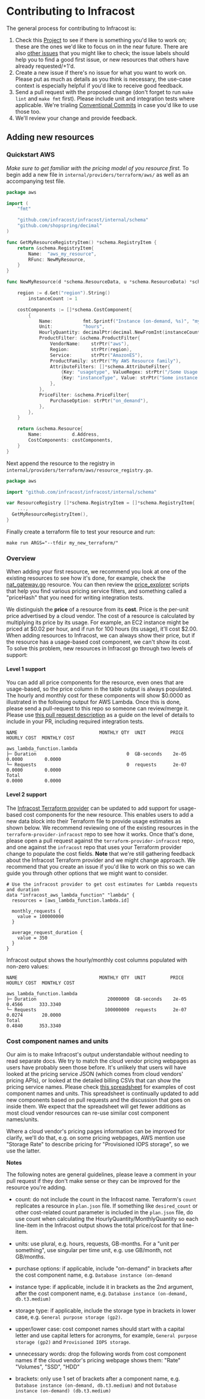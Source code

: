 # Contributing to Infracost

The general process for contributing to Infracost is:
1. Check this [Project](https://github.com/infracost/infracost/projects/1) to see if there is something you'd like to work on; these are the ones we'd like to focus on in the near future. There are also [other issues](https://github.com/infracost/infracost/issues) that you might like to check; the issue labels should help you to find a good first issue, or new resources that others have already requested/+1'd.
2. Create a new issue if there's no issue for what you want to work on. Please put as much as details as you think is necessary, the use-case context is especially helpful if you'd like to receive good feedback.
3. Send a pull request with the proposed change (don't forget to run `make lint` and `make fmt` first). Please include unit and integration tests where applicable. We're trialing [Conventional Commits](https://www.conventionalcommits.org/en/v1.0.0/) in case you'd like to use those too.
4. We'll review your change and provide feedback.

## Adding new resources

### Quickstart AWS

_Make sure to get familiar with the pricing model of you resource first._ To begin add a new file in `internal/providers/terraform/aws/` as well as an accompanying test file.

```go
package aws

import (
	"fmt"

	"github.com/infracost/infracost/internal/schema"
	"github.com/shopspring/decimal"
)

func GetMyResourceRegistryItem() *schema.RegistryItem {
	return &schema.RegistryItem{
		Name:  "aws_my_resource",
		RFunc: NewMyResource,
	}
}

func NewMyResource(d *schema.ResourceData, u *schema.ResourceData) *schema.Resource {

	region := d.Get("region").String()
        instanceCount := 1

	costComponents := []*schema.CostComponent{
		{
			Name:           fmt.Sprintf("Instance (on-demand, %s)", "my_instance_type"),
			Unit:           "hours",
			HourlyQuantity: decimalPtr(decimal.NewFromInt(instanceCount)),
			ProductFilter: &schema.ProductFilter{
				VendorName:    strPtr("aws"),
				Region:        strPtr(region),
				Service:       strPtr("AmazonES"),
				ProductFamily: strPtr("My AWS Resource family"),
				AttributeFilters: []*schema.AttributeFilter{
					{Key: "usagetype", ValueRegex: strPtr("/Some Usage type/")},
					{Key: "instanceType", Value: strPtr("Some instance type")},
				},
			},
			PriceFilter: &schema.PriceFilter{
				PurchaseOption: strPtr("on_demand"),
			},
		},
	}

	return &schema.Resource{
		Name:           d.Address,
		CostComponents: costComponents,
	}
}
```

Next append the resource to the registry in `internal/providers/terraform/aws/resource_registry.go`.

```go
package aws

import "github.com/infracost/infracost/internal/schema"

var ResourceRegistry []*schema.RegistryItem = []*schema.RegistryItem{
	...,
  GetMyResourceRegistryItem(),
}

```

Finally create a terraform file to test your resource and run:

```
make run ARGS="--tfdir my_new_terraform/"
```

### Overview

When adding your first resource, we recommend you look at one of the existing resources to see how it's done, for example, check the [nat_gateway.go](internal/providers/terraform/aws/nat_gateway.go) resource. You can then review the [price_explorer](scripts/price_explorer/README.md) scripts that help you find various pricing service filters, and something called a "priceHash" that you need for writing integration tests.

We distinguish the **price** of a resource from its **cost**. Price is the per-unit price advertised by a cloud vendor. The cost of a resource is calculated by multiplying its price by its usage. For example, an EC2 instance might be priced at $0.02 per hour, and if run for 100 hours (its usage), it'll cost $2.00. When adding resources to Infracost, we can always show their price, but if the resource has a usage-based cost component, we can't show its cost. To solve this problem, new resources in Infracost go through two levels of support:

#### Level 1 support
You can add all price components for the resource, even ones that are usage-based, so the price column in the table output is always populated. The hourly and monthly cost for these components will show $0.0000 as illustrated in the following output for AWS Lambda. Once this is done, please send a pull-request to this repo so someone can review/merge it. Please use [this pull request description](https://github.com/infracost/infracost/pull/91) as a guide on the level of details to include in your PR, including required integration tests.

  ```
  NAME                              MONTHLY QTY  UNIT         PRICE   HOURLY COST  MONTHLY COST

  aws_lambda_function.lambda
  ├─ Duration                                 0  GB-seconds    2e-05       0.0000        0.0000
  └─ Requests                                 0  requests      2e-07       0.0000        0.0000
  Total                                                                    0.0000        0.0000
  ```

#### Level 2 support
The [Infracost Terraform provider](https://github.com/infracost/terraform-provider-infracost) can be updated to add support for usage-based cost components for the new resource. This enables users to add a new data block into their Terraform file to provide usage estimates as shown below. We recommend reviewing one of the existing resources in the `terraform-provider-infracost` repo to see how it works. Once that's done, please open a pull request against the `terraform-provider-infracost` repo, and one against the `infracost` repo that uses your Terraform provider change to populate the cost fields. **Note** that we're still gathering feedback about the Infracost Terraform provider and we might change approach. We recommend that you create an issue if you'd like to work on this so we can guide you through other options that we might want to consider.

  ```hcl
  # Use the infracost provider to get cost estimates for Lambda requests and duration
  data "infracost_aws_lambda_function" "lambda" {
    resources = [aws_lambda_function.lambda.id]

    monthly_requests {
      value = 100000000
    }

    average_request_duration {
      value = 350
    }
  }
  ```

  Infracost output shows the hourly/monthly cost columns populated with non-zero values:

  ```
  NAME                              MONTHLY QTY  UNIT         PRICE   HOURLY COST  MONTHLY COST

  aws_lambda_function.lambda
  ├─ Duration                          20000000  GB-seconds    2e-05       0.4566      333.3340
  └─ Requests                         100000000  requests      2e-07       0.0274       20.0000
  Total                                                                    0.4840      353.3340
  ```

### Cost component names and units

Our aim is to make Infracost's output understandable without needing to read separate docs. We try to match the cloud vendor pricing webpages as users have probably seen those before. It's unlikely that users will have looked at the pricing service JSON (which comes from cloud vendors' pricing APIs), or looked at the detailed billing CSVs that can show the pricing service names. Please check [this spreadsheet](https://docs.google.com/spreadsheets/d/1H_bn2jLzYr7xyrvNsFn-0rDaGPGpnrVTPsjVHzr-kM4/edit#gid=0) for examples of cost component names and units. This spreadsheet is continually updated to add new components based on pull requests and the discussion that goes on inside them. We expect that the spreadsheet will get fewer additions as most cloud vendor resources can re-use similar cost component names/units.

Where a cloud vendor's pricing pages information can be improved for clarify, we'll do that, e.g. on some pricing webpages, AWS mention use "Storage Rate" to describe pricing for "Provisioned IOPS storage", so we use the latter.

**Notes**

The following notes are general guidelines, please leave a comment in your pull request if they don't make sense or they can be improved for the resource you're adding.

- count: do not include the count in the Infracost name. Terraform's `count` replicates a resource in `plan.json` file. If something like `desired_count` or other cost-related count parameter is included in the `plan.json` file, do use count when calculating the HourlyQuantity/MonthlyQuantity so each line-item in the Infracost output shows the total price/cost for that line-item.

- units: use plural, e.g. hours, requests, GB-months. For a "unit per something", use singular per time unit, e.g. use GB/month, not GB/months.

- purchase options: if applicable, include "on-demand" in brackets after the cost component name, e.g. `Database instance (on-demand`

- instance type: if applicable, include it in brackets as the 2nd argument, after the cost component name, e.g. `Database instance (on-demand, db.t3.medium)`

- storage type: if applicable, include the storage type in brackets in lower case, e.g. `General purpose storage (gp2)`.

- upper/lower case: cost componet names should start with a capital letter and use capital letters for acronyms, for example, `General purpose storage (gp2)` and `Provisioned IOPS storage`.

- unnecessary words: drop the following words from cost component names if the cloud vendor's pricing webpage shows them: "Rate" "Volumes", "SSD", "HDD"

- brackets: only use 1 set of brackets after a component name, e.g. `Database instance (on-demand, db.t3.medium)` and not `Database instance (on-demand) (db.t3.medium)`
